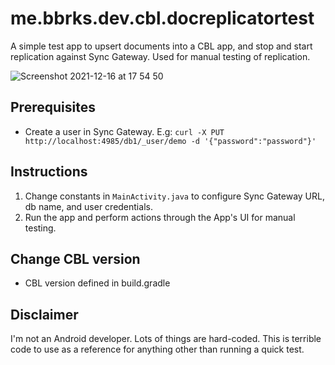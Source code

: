 # me.bbrks.dev.cbl.docreplicatortest

A simple test app to upsert documents into a CBL app, and stop and start replication against Sync Gateway. Used for manual testing of replication.

![Screenshot 2021-12-16 at 17 54 50](https://user-images.githubusercontent.com/1525809/146423723-261f6a43-cae0-4fdc-bda1-979a11f794bd.png)

## Prerequisites

- Create a user in Sync Gateway. E.g:
`curl -X PUT http://localhost:4985/db1/_user/demo -d '{"password":"password"}'`

## Instructions
1. Change constants in `MainActivity.java` to configure Sync Gateway URL, db name, and user credentials.
2. Run the app and perform actions through the App's UI for manual testing.

## Change CBL version
- CBL version defined in build.gradle

## Disclaimer

I'm not an Android developer. Lots of things are hard-coded. This is terrible code to use as a reference for anything other than running a quick test.
